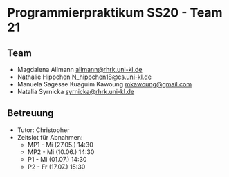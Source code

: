 Programmierpraktikum SS20 - Team 21
===================================

Team
----

- Magdalena Allmann <allmann@rhrk.uni-kl.de>
- Nathalie Hippchen <N_hippchen18@cs.uni-kl.de>
- Manuela Sagesse Kuaguim Kawoung <mkawoung@gmail.com>
- Natalia Syrnicka <syrnicka@rhrk.uni-kl.de>


Betreuung
---------

- Tutor: Christopher
- Zeitslot für Abnahmen: 
  - MP1 - Mi (27.05.) 14:30
  - MP2 - Mi (10.06.) 14:30
  - P1 - Mi (01.07.) 14:30
  - P2 - Fr (17.07.) 15:30
